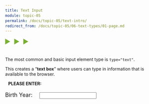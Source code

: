 ```yaml
---
title: Text Input
module: topic-05
permalink: /docs/topic-05/text-intro/
redirect_from: /docs/topic-05/06-text-types/01-page.md
---
```


<img src="./../../../img/arrow-divider.svg" style="width: 75px; border: none; margin: 0px 0 20px 0" />

The most common and basic input element type is `type="text"`.

This creates a “**text box**” where users can type in information that is available to the browser.

<div class="row">
  <div class="col-lg-12">
    <div class="bs-component">
      <div class="panel panel-success">
        <div class="panel-heading">
          <h4 style="text-transform: uppercase; margin: inherit;">
            <i class="fa fa-check-circle" aria-hidden="true" style="margin-right: 10px"></i>
            Please Enter:
          </h4>
        </div>
          <div class="panel-body">
            <p style="font-size: large;">
              <span style="margin-right: 1em;">Birth Year:</span>
              <input type="text" name="name" id="test-date" />
            </p>
          </div>
      </div>
    </div>
  </div>
</div>
